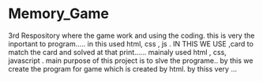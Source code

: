 # Memory_Game
3rd Respository
where the game work and using the coding.
this is very the inportant to program.....
in this used html, css , js . IN THIS WE USE ,card to match the card and solved at that print......
mainaly used html , css, javascript .
main purpose of this project is to slve the programe..
by this we  create the program for game which is created by html.
by thiss very ...
